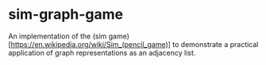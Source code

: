 # sim-graph-game

An implementation of the (sim game)[https://en.wikipedia.org/wiki/Sim_(pencil_game)] to demonstrate a practical application of graph representations as an adjacency list.
